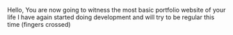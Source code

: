 Hello,
You are now going to witness the most basic portfolio website of your life
I have again started doing development and will try to be regular this time (fingers crossed)
